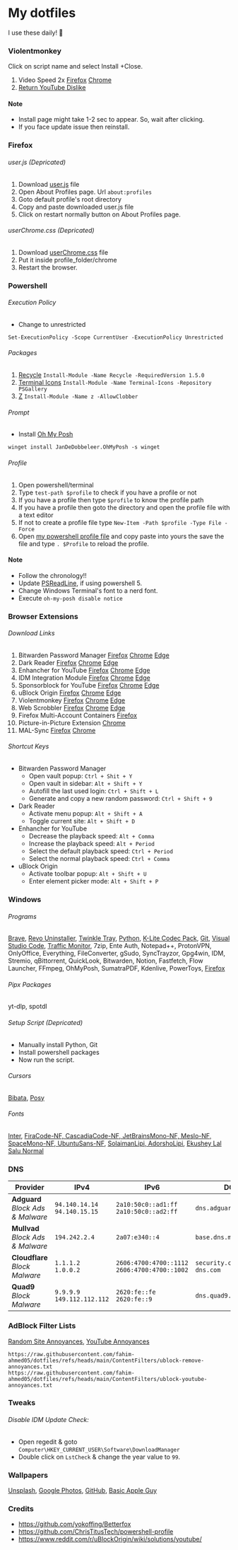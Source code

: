 # My dotfiles
I use these daily! 👀

### Violentmonkey
Click on script name and select Install +Close.
1. Video Speed 2x [Firefox](https://raw.githubusercontent.com/fahim-ahmed05/dotfiles/main/Violentmonkey/videoSpeed2xFirefox.user.js) [Chrome](https://raw.githubusercontent.com/fahim-ahmed05/dotfiles/main/Violentmonkey/videoSpeed2xChrome.user.js)
2. [Return YouTube Dislike](https://github.com/Anarios/return-youtube-dislike/raw/main/Extensions/UserScript/Return%20Youtube%20Dislike.user.js)

#### Note
- Install page might take 1-2 sec to appear. So, wait after clicking.
- If you face update issue then reinstall. 

### Firefox
###### user.js (Depricated)
1. Download [user.js](https://github.com/fahim-ahmed05/dotfiles/blob/main/Firefox/user.js) file 
2. Open About Profiles page. Url `about:profiles`
3. Goto default profile's root directory
4. Copy and paste downloaded user.js file
5. Click on restart normally button on About Profiles page.

###### userChrome.css (Depricated)
1. Download [userChrome.css](https://github.com/fahim-ahmed05/dotfiles/blob/main/Firefox/userChrome.css) file
2. Put it inside profile_folder/chrome
3. Restart the browser.

### Powershell
###### Execution Policy
- Change to unrestricted
```
Set-ExecutionPolicy -Scope CurrentUser -ExecutionPolicy Unrestricted
```

###### Packages
1. [Recycle](https://www.powershellgallery.com/packages/Recycle) `Install-Module -Name Recycle -RequiredVersion 1.5.0`
2. [Terminal Icons](https://github.com/devblackops/Terminal-Icons) `Install-Module -Name Terminal-Icons -Repository PSGallery`
3. [Z](https://www.powershellgallery.com/packages/z) `Install-Module -Name z -AllowClobber`

###### Prompt
- Install [Oh My Posh](https://ohmyposh.dev/docs/installation/windows)
```
winget install JanDeDobbeleer.OhMyPosh -s winget
```

###### Profile
1. Open powershell/terminal
2. Type `test-path $profile` to check if you have a profile or not
3. If you have a profile then type `$profile` to know the profile path
4. If you have a profile then goto the directory and open the profile file with a text editor
5. If not to create a profile file type `New-Item -Path $profile -Type File -Force` 
6. Open [my powershell profile file](https://github.com/fahim-ahmed05/dotfiles/blob/main/ShellScripts/Microsoft.PowerShell_profile.ps1) and copy paste into yours the save the file and type `. $Profile` to reload the profile.

#### Note
- Follow the chronology!! 
- Update [PSReadLine](https://github.com/PowerShell/PSReadLine), if using powershell 5.
- Change Windows Terminal's font to a nerd font.
- Execute `oh-my-posh disable notice`

### Browser Extensions
###### Download Links
1. Bitwarden Password Manager [Firefox](https://addons.mozilla.org/en-US/firefox/addon/bitwarden-password-manager/) [Chrome](https://chromewebstore.google.com/detail/bitwarden-password-manage/nngceckbapebfimnlniiiahkandclblb) [Edge](https://microsoftedge.microsoft.com/addons/detail/bitwarden-password-manage/jbkfoedolllekgbhcbcoahefnbanhhlh)
2. Dark Reader [Firefox](https://addons.mozilla.org/en-US/firefox/addon/darkreader/) [Chrome](https://chromewebstore.google.com/detail/dark-reader/eimadpbcbfnmbkopoojfekhnkhdbieeh) [Edge](https://microsoftedge.microsoft.com/addons/detail/dark-reader/ifoakfbpdcdoeenechcleahebpibofpc)
3. Enhancher for YouTube [Firefox](https://addons.mozilla.org/en-US/firefox/addon/enhancer-for-youtube/) [Chrome](https://chromewebstore.google.com/detail/enhancer-for-youtube/ponfpcnoihfmfllpaingbgckeeldkhle) [Edge](https://microsoftedge.microsoft.com/addons/detail/enhancer-for-youtube%E2%84%A2/dlgfaleeejmphhnemjgiaekdbonkagkd)
4. IDM Integration Module [Firefox](https://addons.mozilla.org/en-US/firefox/addon/tonec-idm-integration-module/) [Chrome](https://chromewebstore.google.com/detail/idm-integration-module/ngpampappnmepgilojfohadhhmbhlaek) [Edge](https://microsoftedge.microsoft.com/addons/detail/idm-integration-module/llbjbkhnmlidjebalopleeepgdfgcpec)
5. Sponsorblock for YouTube [Firefox](https://addons.mozilla.org/en-US/firefox/addon/sponsorblock/) [Chrome](https://chromewebstore.google.com/detail/sponsorblock-for-youtube/mnjggcdmjocbbbhaepdhchncahnbgone) [Edge](https://microsoftedge.microsoft.com/addons/detail/sponsorblock-for-youtube-/mbmgnelfcpoecdepckhlhegpcehmpmji)
6. uBlock Origin [Firefox](https://addons.mozilla.org/en-US/firefox/addon/ublock-origin/) [Chrome](https://chromewebstore.google.com/detail/ublock-origin/cjpalhdlnbpafiamejdnhcphjbkeiagm) [Edge](https://microsoftedge.microsoft.com/addons/detail/ublock-origin/odfafepnkmbhccpbejgmiehpchacaeak)
7. Violentmonkey [Firefox](https://addons.mozilla.org/en-US/firefox/addon/violentmonkey/) [Chrome](https://chromewebstore.google.com/detail/violentmonkey/jinjaccalgkegednnccohejagnlnfdag) [Edge](https://microsoftedge.microsoft.com/addons/detail/violentmonkey/eeagobfjdenkkddmbclomhiblgggliao)
8. Web Scrobbler [Firefox](https://addons.mozilla.org/en-US/firefox/addon/web-scrobbler/) [Chrome](https://chromewebstore.google.com/detail/web-scrobbler/hhinaapppaileiechjoiifaancjggfjm) [Edge](https://microsoftedge.microsoft.com/addons/detail/web-scrobbler/obiekdelmkmlgnhddmmnpnfhngejbnnc)
9. Firefox Multi-Account Containers [Firefox](https://addons.mozilla.org/en-US/firefox/addon/multi-account-containers/)
10. Picture-in-Picture Extension [Chrome](https://chromewebstore.google.com/detail/picture-in-picture-extens/hkgfoiooedgoejojocmhlaklaeopbecg)
11. MAL-Sync [Firefox](https://addons.mozilla.org/en-US/firefox/addon/mal-sync/) [Chrome](https://chromewebstore.google.com/detail/mal-sync/kekjfbackdeiabghhcdklcdoekaanoel)

###### Shortcut Keys
- Bitwarden Password Manager
  - Open vault popup: `Ctrl + Shit + Y`
  - Open vault in sidebar: `Alt + Shift + Y`
  - Autofill the last used login: `Ctrl + Shift + L`
  - Generate and copy a new random password: `Ctrl + Shift + 9`
- Dark Reader
  - Activate menu popup: `Alt + Shift + A`
  - Toggle current site: `Alt + Shift + D`
- Enhancher for YouTube
  - Decrease the playback speed: `Alt + Comma`
  - Increase the playback speed: `Alt + Period`
  - Select the default playback speed: `Ctrl + Period`
  - Select the normal playback speed: `Ctrl + Comma`
- uBlock Origin
  - Activate toolbar popup: `Alt + Shift + U`
  - Enter element picker mode: `Alt + Shift + P`

### Windows
###### Programs
[Brave](https://brave.com/), [Revo Uninstaller](https://www.revouninstaller.com/revo-uninstaller-free-download/), [Twinkle Tray](https://apps.microsoft.com/detail/9pljwwsv01lk), [Python](https://www.python.org/downloads/), [K-Lite Codec Pack](https://codecguide.com/download_k-lite_codec_pack_standard.htm), [Git](https://git-scm.com/download/win), [Visual Studio Code](https://code.visualstudio.com/), [Traffic Monitor](https://github.com/zhongyang219/TrafficMonitor/releases), 7zip, Ente Auth, Notepad++, ProtonVPN, OnlyOffice, Everything, FileConverter, gSudo, SyncTrayzor, Gpg4win, IDM, Stremio, qBittorrent, QuickLook, Bitwarden, Notion, Fastfetch, Flow Launcher, FFmpeg, OhMyPosh, SumatraPDF, Kdenlive, PowerToys, [Firefox](https://www.mozilla.org/en-US/firefox/new/)

###### Pipx Packages
yt-dlp, spotdl

###### Setup Script (Depricated)
- Manually install Python, Git
- Install powershell packages
- Now run the script.

###### Cursors
[Bibata](https://github.com/ful1e5/Bibata_Cursor), [Posy](http://www.michieldb.nl/other/cursors/)

###### Fonts
[Inter](https://rsms.me/inter/download/), [FiraCode-NF, CascadiaCode-NF, JetBrainsMono-NF, Meslo-NF, SpaceMono-NF, UbuntuSans-NF](https://github.com/ryanoasis/nerd-fonts/releases), [SolaimanLipi, AdorshoLipi](https://www.omicronlab.com/bangla-fonts.html), [Ekushey Lal Salu Normal](https://ekushey.org/fonts/)

### DNS
| **Provider**   | **IPv4**                     | **IPv6**                             | **DOT**                        | **DOH**                                           |
|----------------|------------------------------|--------------------------------------|--------------------------------|---------------------------------------------------|
| **Adguard** <br> *Block Ads & Malware*  | `94.140.14.14`<br>`94.140.15.15` | `2a10:50c0::ad1:ff`<br>`2a10:50c0::ad2:ff` | `dns.adguard-dns.com`          | `https://dns.adguard-dns.com/dns-query`           |
| **Mullvad** <br> *Block Ads & Malware*   | `194.242.2.4`                            | `2a07:e340::4`                                    | `base.dns.mullvad.net`         | `https://base.dns.mullvad.net/dns-query`          |
| **Cloudflare** <br> *Block Malware* | `1.1.1.2`<br>`1.0.0.2`       | `2606:4700:4700::1112`<br>`2606:4700:4700::1002` | `security.cloudflare-dns.com`  | `https://security.cloudflare-dns.com/dns-query`   |
| **Quad9** <br> *Block Malware*     | `9.9.9.9`<br>`149.112.112.112` | `2620:fe::fe`<br>`2620:fe::9`       | `dns.quad9.net`                | `https://dns.quad9.net/dns-query`                 |

### AdBlock Filter Lists
[Random Site Annoyances](https://github.com/fahim-ahmed05/dotfiles/blob/main/ContentFilters/ublock-remove-annoyances.txt), [YouTube Annoyances](https://github.com/fahim-ahmed05/dotfiles/blob/main/ContentFilters/ublock-youtube-annoyances.txt)
```
https://raw.githubusercontent.com/fahim-ahmed05/dotfiles/refs/heads/main/ContentFilters/ublock-remove-annoyances.txt
https://raw.githubusercontent.com/fahim-ahmed05/dotfiles/refs/heads/main/ContentFilters/ublock-youtube-annoyances.txt
```

### Tweaks
###### Disable IDM Update Check:
- Open regedit & goto `Computer\HKEY_CURRENT_USER\Software\DownloadManager`
- Double click on `LstCheck` & change the year value to `99`.

### Wallpapers
[Unsplash](https://unsplash.com/collections/flfrGRQpfgU/wallpapers), [Google Photos](https://photos.app.goo.gl/KBUxAoErDPASNR182), [GitHub](https://github.com/fahim-ahmed05/dotfiles/tree/main/Wallpapers), [Basic Apple Guy](https://basicappleguy.com/basicappleblog/tag/Wallpaper)

### Credits
- https://github.com/yokoffing/Betterfox
- https://github.com/ChrisTitusTech/powershell-profile
- https://www.reddit.com/r/uBlockOrigin/wiki/solutions/youtube/
